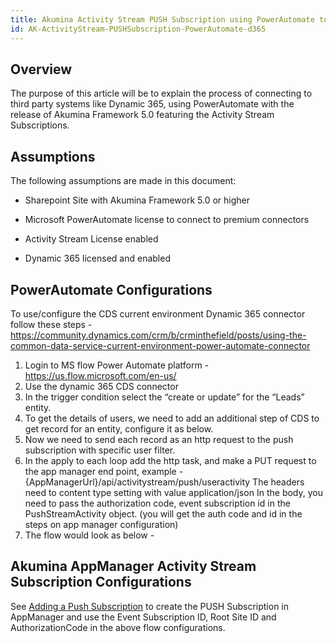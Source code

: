 ```yaml
---
title: Akumina Activity Stream PUSH Subscription using PowerAutomate to connect to Dynamic 365
id: AK-ActivityStream-PUSHSubscription-PowerAutomate-d365
---
```



## Overview

The purpose of this article will be to explain the process of connecting to third party systems like Dynamic 365, using PowerAutomate with the release of Akumina Framework 5.0 featuring the Activity Stream Subscriptions.

## Assumptions

The following assumptions are made in this document:

* Sharepoint Site with Akumina Framework 5.0 or higher

* Microsoft PowerAutomate license to connect to premium connectors

* Activity Stream License enabled

* Dynamic 365 licensed and enabled

## PowerAutomate Configurations

To use/configure the CDS current environment Dynamic 365 connector follow these steps - https://community.dynamics.com/crm/b/crminthefield/posts/using-the-common-data-service-current-environment-power-automate-connector

1.	Login to MS flow Power Automate platform - https://us.flow.microsoft.com/en-us/
2.	Use the dynamic 365 CDS connector
3.	In the trigger condition select the “create or update” for the “Leads” entity.
4.	To get the details of users, we need to add an additional step of CDS to get record for an entity, configure it as below.
5.	Now we need to send each record as an http request to the push subscription with specific user filter.
6.	In the apply to each loop add the http task, and make a PUT request to the app manager end point, example - {AppManagerUrl}/api/activitystream/push/useractivity 
The headers need to content type setting with value application/json
In the body, you need to pass the authorization code, event subscription id in the PushStreamActivity object. (you will get the auth code and id in the steps on app manager configuration)
7.	The flow would look as below - 



## Akumina AppManager Activity Stream Subscription Configurations

See [Adding a Push Subscription](https://community.akumina.com/knowledge-base/working-with-activity-stream-manager-management-app-release-5-0-and-above/) to create the PUSH Subscription in AppManager and use the Event Subscription ID, Root Site ID and AuthorizationCode in the above flow configurations.